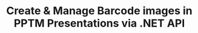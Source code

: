 ---
############################# Static ############################
layout: "auto-gen-gist"
draft: false
path: "assembly/net/barcode/pptm"
otherformats: PPT PPTX PPS PPSX PPSM POT POTX POTM ODP OTP 

############################# Head ############################
head_title: ".NET API for Barcode Images Creation in PPTM Presentations"
head_description: "GroupDocs.Assembly .NET API enables developers to create & insert Barcode images inside Presentation (PPT, PPTX, PPTM, PPS, PPSX, PPSM, POT & ODP) documents."

############################# Header ############################
title: "Create & Manage Barcode images in PPTM Presentations via .NET API"
description: " GroupDocs.Assembly allows .NET programmers to dynamically create, modify &  manage Barcode images in PPTM Presentations inside C#, ASP.NET & other .NET apps."

######################### Download Button #######################
button:
    enable: true

############################# About ############################
about:
    enable: true
    title: "How to Generate & Place Barcodes inside Presentations?"
    content: |
      Presentation is a great way for conveying information from a speaker to the audience. It is widely used by the companies, business people, teachers and student because it can be understood easily than text documents. Use of barcodes is getting very common for identification in almost every type of business. GroupDocs.Assembly .NET API makes it possible to create and insert Barcode images inside PowerPoint and other types of presentations such as PPT, PPTX, PPTM, PPS, PPSX, PPSM, POT, POTX,  POTM, ODP and many more. It provides support for several commonly used 1D & 2D barcode types.  It also fully supports barcode customization in presentation’s slides as well as allows resizing of barcode image, setting fore and back colors, change fonts, enhance barcode text placement, setting barcode image resolution and many more. 

############################# content ############################
steps:
    enable: true
    block:
    - title_left: "Add Barcodes inside PPTM Presentations"
      content_left: |
       The below C# .NET code shows how users can dynamically create Barcode images using different supported symbologies and insert them inside a Microsoft PowerPoint PPTM presentation slides.
      
      title_right: "Insert Barcodes in PPTM File via .NET"
      content_right: |
        * Create an instance of [DocumentAssembler ](https://apireference.groupdocs.com/assembly/net/groupdocs.assembly/documentassembler) 
        * Call [AssembleDocument]( https://apireference.groupdocs.com/assembly/net/groupdocs.assembly.documentassembler/assembledocument/methods/1) method with the following parameters
          * Stream to read a template document.
          * Stream to write the resultant document.
          * Additional options for document loading and saving.
          * Information on data source objects.
     
      gisthash: "1eb55d05b653c510028185fea185dabe"
      gistfile: "create_barcodes_in_presentations.cs"

    - title_left: "System Requirements"
      content_left: |
        GroupDocs.Assembly .NET APIs are supported on all major platforms and operating systems. For complete system requirements guide, please visit [system requirements](https://docs.groupdocs.com/assembly/net/system-requirements/) Before executing the code below, please make sure that you have the following prerequisites installled on your system:
        * Operating Systems: Microsoft Windows, Linux, MacOS
        * Development Environment:  Visual Studio, Xamarin, MonoDevelop etc
        * Frameworks: .NET Framework, .NET Standard, .NET Core, Mono
        * Get the latest version of GroupDocs.Assembly .NET APIs from [NuGet](https://www.nuget.org/packages/GroupDocs.Assembly/)
        
      title_right: "Why Use GroupDocs.Assembly"
      content_right: |
        * Allow users to create custom documents from templates.
        * No additional software is required to create and automate documents
        * Ability to generate an output document based on data source
        * Dynamically insert out document content in report
        * Dynamically attach email attachments & insert hyperlinks in reports 

demos:
    enable: true
        

about_formats:
    enable: true


more_formats:
    enable: true


back_to_top:
    enable: true
---